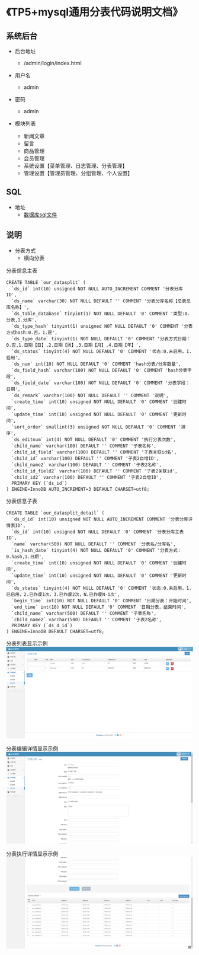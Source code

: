《TP5+mysql通用分表代码说明文档》
===================

## 系统后台
- 后台地址
	- /admin/login/index.html

- 用户名
	- admin

- 密码
	- admin

- 模块列表
	- 新闻文章
	- 留言
	- 商品管理
	- 会员管理
	- 系统设置【菜单管理、日志管理、分表管理】
	- 管理设置【管理员管理、分组管理、个人设置】

## SQL
- 地址
	- [数据库sql文件](our.sql) 


## 说明
- 分表方式
	- 横向分表

	
分表信息主表

```
CREATE TABLE `our_datasplit` (
  `ds_id` int(10) unsigned NOT NULL AUTO_INCREMENT COMMENT '分表分库ID',
  `ds_name` varchar(30) NOT NULL DEFAULT '' COMMENT '分表分库名称【总表总库名称】',
  `ds_table_database` tinyint(1) NOT NULL DEFAULT '0' COMMENT '类型:0.分表,1.分库',
  `ds_type_hash` tinyint(1) unsigned NOT NULL DEFAULT '0' COMMENT '分表方式hash:0.否，1.是',
  `ds_type_date` tinyint(1) NOT NULL DEFAULT '0' COMMENT '分表方式日期：0.否,1.日期【日】,2.日期【周】,3.日期【月】,4.日期【年】',
  `ds_status` tinyint(4) NOT NULL DEFAULT '0' COMMENT '状态:0.未启用，1.启用',
  `ds_num` int(10) NOT NULL DEFAULT '0' COMMENT 'hash分表/分库数量',
  `ds_field_hash` varchar(100) NOT NULL DEFAULT '0' COMMENT 'hash分表字段',
  `ds_field_date` varchar(100) NOT NULL DEFAULT '0' COMMENT '分表字段：日期',
  `ds_remark` varchar(100) NOT NULL DEFAULT '' COMMENT '说明',
  `create_time` int(10) unsigned NOT NULL DEFAULT '0' COMMENT '创建时间',
  `update_time` int(10) unsigned NOT NULL DEFAULT '0' COMMENT '更新时间',
  `sort_order` smallint(3) unsigned NOT NULL DEFAULT '0' COMMENT '排序',
  `ds_editnum` int(4) NOT NULL DEFAULT '0' COMMENT '执行分表次数',
  `child_name` varchar(100) DEFAULT '' COMMENT '子表名称',
  `child_id_field` varchar(100) DEFAULT '' COMMENT '子表关联id名',
  `child_id` varchar(100) DEFAULT '' COMMENT '子表2自增ID',
  `child_name2` varchar(100) DEFAULT '' COMMENT '子表2名称',
  `child_id_field2` varchar(100) DEFAULT '' COMMENT '子表2关联id',
  `child_id2` varchar(100) DEFAULT '' COMMENT '子表2自增ID',
  PRIMARY KEY (`ds_id`)
) ENGINE=InnoDB AUTO_INCREMENT=3 DEFAULT CHARSET=utf8;
```

	
分表信息子表

```
CREATE TABLE `our_datasplit_detail` (
  `ds_d_id` int(10) unsigned NOT NULL AUTO_INCREMENT COMMENT '分表分库详情表ID',
  `ds_id` int(10) unsigned NOT NULL DEFAULT '0' COMMENT '分表分库主表ID',
  `name` varchar(500) NOT NULL DEFAULT '' COMMENT '分表名/分库名',
  `is_hash_date` tinyint(4) NOT NULL DEFAULT '0' COMMENT '分表方式：0.hash,1.日期',
  `create_time` int(10) unsigned NOT NULL DEFAULT '0' COMMENT '创建时间',
  `update_time` int(10) unsigned NOT NULL DEFAULT '0' COMMENT '更新时间',
  `ds_status` tinyint(4) NOT NULL DEFAULT '0' COMMENT '状态:0.未启用，1.已启用，2.已作废1次，3.已作废2次，N.已作废N-1次',
  `begin_time` int(10) NOT NULL DEFAULT '0' COMMENT '日期分表：开始时间',
  `end_time` int(10) NOT NULL DEFAULT '0' COMMENT '日期分表，结束时间',
  `child_name` varchar(500) DEFAULT '' COMMENT '子表名称',
  `child_name2` varchar(500) DEFAULT '' COMMENT '子表2名称',
  PRIMARY KEY (`ds_d_id`)
) ENGINE=InnoDB DEFAULT CHARSET=utf8;

```

分表列表显示示例
![Alt text](/readmepic/datasplit_list.png "Optional title")

分表编辑详情显示示例
![Alt text](/readmepic/datasplit_info.png "Optional title")

分表执行详情显示示例
![Alt text](/readmepic/datasplit_detail.png "Optional title")

